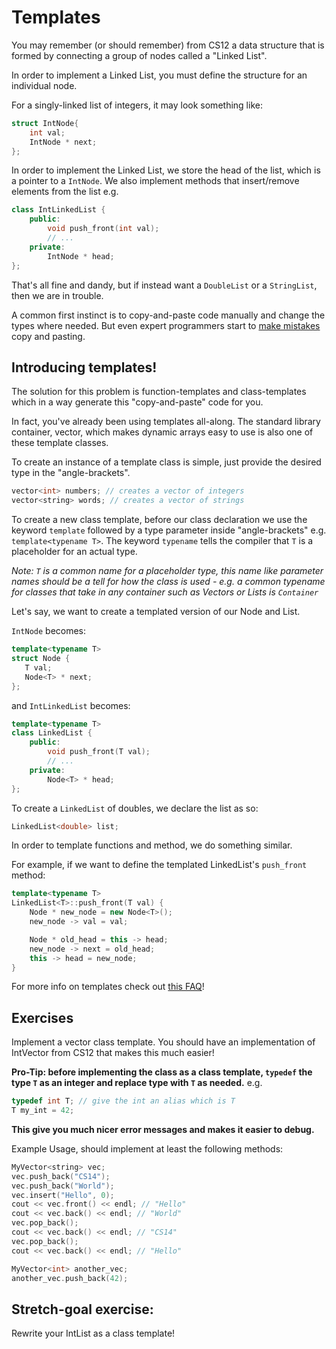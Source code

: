 Templates
================
You may remember (or should remember) from CS12 a data structure
that is formed by connecting a group of nodes called a "Linked List".

In order to implement a Linked List, you must define the structure
for an individual node.

For a singly-linked list of integers, it may look something like:
```cpp
struct IntNode{
    int val;
    IntNode * next;
};
```
In order to implement the Linked List, we store the head of the list,
which is a pointer to a `IntNode`. We also implement methods that
insert/remove elements from the list
e.g.
```cpp
class IntLinkedList {
    public:
        void push_front(int val);
        // ...
    private:
        IntNode * head;
};
```

That's all fine and dandy, but if instead want a `DoubleList` or a
`StringList`, then we are in trouble.

A common first instinct is to copy-and-paste code manually
and change the types where needed. But even expert programmers
start to [make mistakes](http://www.viva64.com/en/b/0260/print/)
copy and pasting.

Introducing templates!
---------------------
The solution for this problem is function-templates and class-templates which in a way generate this "copy-and-paste" code for you.

In fact, you've already been using templates all-along. The standard
library container, vector, which makes dynamic arrays easy to use is
also one of these template classes.

To create an instance of a template class is simple, just provide the
desired type in the "angle-brackets".

```cpp
vector<int> numbers; // creates a vector of integers
vector<string> words; // creates a vector of strings
```

To create a new class template, before our class declaration we use the keyword `template` followed by a type parameter inside "angle-brackets"
e.g. `template<typename T>`. The keyword `typename` tells the compiler
that `T` is a placeholder for an actual type.

*Note: `T` is a common name for a placeholder type, this name like parameter names should be a tell for how the class is used - e.g. a common typename for classes that take in any container such as Vectors or Lists is `Container`*

Let's say, we want to create a templated version of our Node and List.

`IntNode` becomes:
```cpp
template<typename T>
struct Node {
   T val;
   Node<T> * next;
};
```

and `IntLinkedList` becomes:
```cpp
template<typename T>
class LinkedList {
    public:
        void push_front(T val);
        // ...
    private:
        Node<T> * head;
};
```
To create a `LinkedList` of doubles, we declare the list as so:

```cpp
LinkedList<double> list;
```

In order to template functions and method, we do something similar.

For example, if we want to define the templated LinkedList's
`push_front` method:

```cpp
template<typename T>
LinkedList<T>::push_front(T val) {
    Node * new_node = new Node<T>();
    new_node -> val = val;

    Node * old_head = this -> head;
    new_node -> next = old_head;
    this -> head = new_node;
}
```

For more info on templates check out [this FAQ](https://isocpp.org/wiki/faq/templates#overview-templates)!

Exercises
---------
Implement a vector class template. You should have an implementation of IntVector from CS12 that makes this much easier!

**Pro-Tip: before implementing the class as a class template, `typedef` the type `T` as an integer and replace type with `T` as needed.**
e.g.
```cpp
typedef int T; // give the int an alias which is T
T my_int = 42;
```

**This give you much nicer error messages and makes it easier to debug.**

Example Usage, should implement at least the following methods:
```cpp
MyVector<string> vec;
vec.push_back("CS14");
vec.push_back("World");
vec.insert("Hello", 0);
cout << vec.front() << endl; // "Hello"
cout << vec.back() << endl; // "World"
vec.pop_back();
cout << vec.back() << endl; // "CS14"
vec.pop_back();
cout << vec.back() << endl; // "Hello"

MyVector<int> another_vec;
another_vec.push_back(42);
```
Stretch-goal exercise:
---------------------
Rewrite your IntList as a class template!
